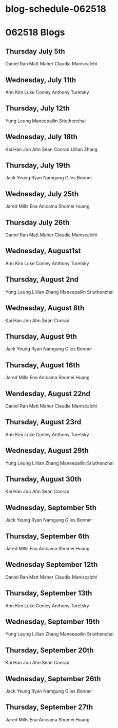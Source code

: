 # blog-schedule-062518
# 062518 Blogs

## Thursday July 5th
Daniel Ran
Matt Maher
Claudia Maniscalchi

## Wednesday, July 11th
Ann Kim
Luke Conley
Anthony Turetsky

## Thursday, July 12th
Yung Leung
Maneepailin Sriuthenchai

## Wednesday, July 18th
Kai Han
Jon Ahn
Sean Conrad
Lillian Zhang

## Thursday, July 19th
Jack Yeung
Ryan Namgung
Giles Bonner

## Wednesday, July 25th
Jared Mills
Ena Anicama
Shumei Huang

## Thursday July 26th
Daniel Ran
Matt Maher
Claudia Maniscalchi

## Wednesday, August1st
Ann Kim
Luke Conley
Anthony Turetsky

## Thursday, August 2nd
Yung Leung
Lillian Zhang
Maneepailin Sriuthenchai

## Wednesday, August 8th
Kai Han
Jon Ahn
Sean Conrad

## Thursday, August 9th
Jack Yeung
Ryan Namgung
Giles Bonner

## Thursday, August 16th
Jared Mills
Ena Anicama
Shumei Huang

## Wendesday, August 22nd
Daniel Ran
Matt Maher
Claudia Maniscalchi

## Thursday, August 23rd
Ann Kim
Luke Conley
Anthony Turetsky

## Wednesday, August 29th
Yung Leung
Lillian Zhang
Maneepailin Sriuthenchai

## Thursday, August 30th
Kai Han
Jon Ahn
Sean Conrad

## Wednesday, September 5th
Jack Yeung
Ryan Namgung
Giles Bonner

## Thursday, September 6th
Jared Mills
Ena Anicama
Shumei Huang

## Wednesday September 12th
Daniel Ran
Matt Maher
Claudia Maniscalchi

## Thursday, September 13th
Ann Kim
Luke Conley
Anthony Turetsky

## Wednesday, September 19th
Yung Leung
Lillian Zhang
Maneepailin Sriuthenchai

## Thursday, September 20th
Kai Han
Jon Ahn
Sean Conrad

## Wednesday, September 26th
Jack Yeung
Ryan Namgung
Giles Bonner

## Thursday, September 27th
Jared Mills
Ena Anicama
Shumei Huang
